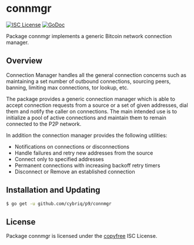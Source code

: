 # connmgr

[![ISC License](http://img.shields.io/badge/license-ISC-blue.svg)](http://copyfree.org)
[![GoDoc](https://img.shields.io/badge/godoc-reference-blue.svg)](http://godoc.org/github.com/cybriq/p9/connmgr)

Package connmgr implements a generic Bitcoin network connection manager.

## Overview

Connection Manager handles all the general connection concerns such as
maintaining a set number of outbound connections, sourcing peers, banning,
limiting max connections, tor lookup, etc.

The package provides a generic connection manager which is able to accept
connection requests from a source or a set of given addresses, dial them and
notify the caller on connections. The main intended use is to initialize a pool
of active connections and maintain them to remain connected to the P2P network.

In addition the connection manager provides the following utilities:

- Notifications on connections or disconnections
- Handle failures and retry new addresses from the source
- Connect only to specified addresses
- Permanent connections with increasing backoff retry timers
- Disconnect or Remove an established connection

## Installation and Updating

```bash
$ go get -u github.com/cybriq/p9/connmgr
```

## License

Package connmgr is licensed under the [copyfree](http://copyfree.org) ISC
License.
